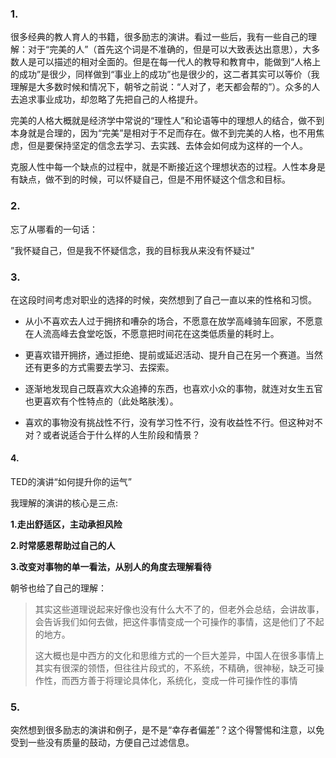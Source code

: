 ### 1.

很多经典的教人育人的书籍，很多励志的演讲。看过一些后，我有一些自己的理解：对于“完美的人”（首先这个词是不准确的，但是可以大致表达出意思），大多数人是可以描述的相对全面的。但是在每一代人的教导和教育中，能做到“人格上的成功”是很少，同样做到“事业上的成功”也是很少的，这二者其实可以等价（我理解是大多数时候和情况下，朝爷之前说：“人对了，老天都会帮的”）。众多的人去追求事业成功，却忽略了先把自己的人格提升。

完美的人格大概就是经济学中常说的“理性人”和论语等中的理想人的结合，做不到本身就是合理的，因为“完美”是相对于不足而存在。做不到完美的人格，也不用焦虑，但是要保持坚定的信念去学习、去实践、去体会如何成为这样的一个人。

克服人性中每一个缺点的过程中，就是不断接近这个理想状态的过程。人性本身是有缺点，做不到的时候，可以怀疑自己，但是不用怀疑这个信念和目标。

### 2.

忘了从哪看的一句话：

”我怀疑自己，但是我不怀疑信念，我的目标我从来没有怀疑过"



### 3.

在这段时间考虑对职业的选择的时候，突然想到了自己一直以来的性格和习惯。

- 从小不喜欢去人过于拥挤和嘈杂的场合，不愿意在放学高峰骑车回家，不愿意在人流高峰去食堂吃饭，不愿意把时间花在这类低质量的耗时上。

- 更喜欢错开拥挤，通过拒绝、提前或延迟活动、提升自己在另一个赛道。当然还有更多的方式需要去学习、去探索。
- 逐渐地发现自己既喜欢大众追捧的东西，也喜欢小众的事物，就连对女生五官也更喜欢有个性特点的（此处略肤浅）。

- 喜欢的事物没有挑战性不行，没有学习性不行，没有收益性不行。但这种对不对？或者说适合于什么样的人生阶段和情景？

#### 4.

TED的演讲“如何提升你的运气”

我理解的演讲的核心是三点:

**1.走出舒适区，主动承担风险** 

**2.时常感恩帮助过自己的人** 

**3.改变对事物的单一看法，从别人的角度去理解看待**

朝爷也给了自己的理解：

> 其实这些道理说起来好像也没有什么大不了的，但老外会总结，会讲故事，会告诉我们如何去做，把这件事情变成一个可操作的事情，这是他们了不起的地方。
>
> 这大概也是中西方的文化和思维方式的一个巨大差异，中国人在很多事情上其实有很深的领悟，但往往片段式的，不系统，不精确，很神秘，缺乏可操作性，而西方善于将理论具体化，系统化，变成一件可操作性的事情



### 5.

突然想到很多励志的演讲和例子，是不是“幸存者偏差”？这个得警惕和注意，以免受到一些没有质量的鼓动，方便自己过滤信息。







